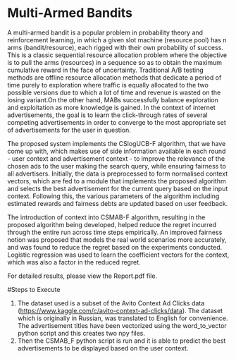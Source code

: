 # Multi-Armed Bandits

A multi-armed bandit is a popular problem in probability theory and reinforcement learning,
in which a given slot machine (resource pool) has n arms (bandit/resource), each rigged
with their own probability of success. This is a classic sequential resource allocation problem
where the objective is to pull the arms (resources) in a sequence so as to obtain the
maximum cumulative reward in the face of uncertainty. Traditional A/B testing methods
are offline resource allocation methods that dedicate a period of time purely to exploration
where traffic is equally allocated to the two possible versions due to which a lot of time
and revenue is wasted on the losing variant.On the other hand, MABs successfully balance
exploration and exploitation as more knowledge is gained. In the context of internet advertisements,
the goal is to learn the click-through rates of several competing advertisements
in order to converge to the most appropriate set of advertisements for the user in question.

The proposed system implements the CSlogUCB-F algorithm, that we have come up with,
which makes use of side information available in each round - user context and advertisement
context - to improve the relevance of the chosen ads to the user making the search
query, while ensuring fairness to all advertisers. Initially, the data is preprocessed to form
normalised context vectors, which are fed to a module that implements the proposed algorithm
and selects the best advertisement for the current query based on the input context.
Following this, the various parameters of the algorithm including estimated rewards and
fairness debts are updated based on user feedback.

The introduction of context into CSMAB-F algorithm, resulting in the proposed algorithm
being developed, helped reduce the regret incurred through the entire run across time steps
empirically. An improved fairness notion was proposed that models the real world scenarios
more accurately, and was found to reduce the regret based on the experiments conducted.
Logistic regression was used to learn the coefficient vectors for the context, which was also
a factor in the reduced regret.

For detailed results, please view the Report.pdf file.

#Steps to Execute

1) The dataset used is a subset of the Avito Context Ad Clicks data (https://www.kaggle.com/c/avito-context-ad-clicks/data). The dataset which is originally in Russian, was translated to English for convenience. The advertisement titles have been vectorized using the word_to_vector python script and this creates two npy files.
2) Then the CSMAB_F python script is run and it is able to predict the best advertisements to be displayed based on the user context.


